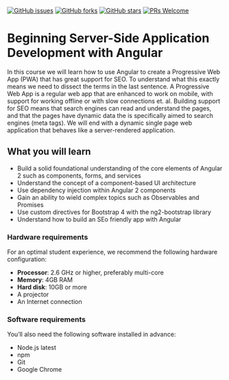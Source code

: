 [![GitHub issues](https://img.shields.io/github/issues/TrainingByPackt/Beginning-Server-Side-Application-Development-with-Angular.svg)](https://github.com/TrainingByPackt/Beginning-Server-Side-Application-Development-with-Angular/issues)
[![GitHub forks](https://img.shields.io/github/forks/TrainingByPackt/Beginning-Server-Side-Application-Development-with-Angular.svg)](https://github.com/TrainingByPackt/Beginning-Server-Side-Application-Development-with-Angular/network)
[![GitHub stars](https://img.shields.io/github/stars/TrainingByPackt/Beginning-Server-Side-Application-Development-with-Angular.svg)](https://github.com/TrainingByPackt/Beginning-Server-Side-Application-Development-with-Angular/stargazers)
[![PRs Welcome](https://img.shields.io/badge/PRs-welcome-brightgreen.svg)](https://github.com/TrainingByPackt/Beginning-Server-Side-Application-Development-with-Angular/pulls)



# Beginning Server-Side Application Development with Angular
In this course we will learn how to use Angular to create a Progressive Web App (PWA) that has great support for SEO. To understand what this exactly means we need to dissect the terms in the last sentence. A Progressive Web App is a regular web app that are enhanced to work on mobile, with support for working offline or with slow connections et. al. Building support for SEO means that search engines can read and understand the pages, and that the pages have dynamic data the is specifically aimed to search engines (meta tags). We will end with a dynamic single page web application that behaves like a server-rendered application.


## What you will learn
* Build a solid foundational understanding of the core elements of Angular 2 such as components, forms, and services
* Understand the concept of a component-based UI architecture
* Use dependency injection within Angular 2 components
* Gain an ability to wield complex topics such as Observables and Promises
* Use custom directives for Bootstrap 4 with the ng2-bootstrap library
* Understand how to build an SEo friendly app with Angular


### Hardware requirements
For an optimal student experience, we recommend the following hardware configuration:
* **Processor**: 2.6 GHz or higher, preferably multi-core
* **Memory**: 4GB RAM
* **Hard disk**: 10GB or more
* A projector 
* An Internet connection



### Software requirements
You’ll also need the following software installed in advance:
* Node.js latest
* npm
* Git
* Google Chrome 




